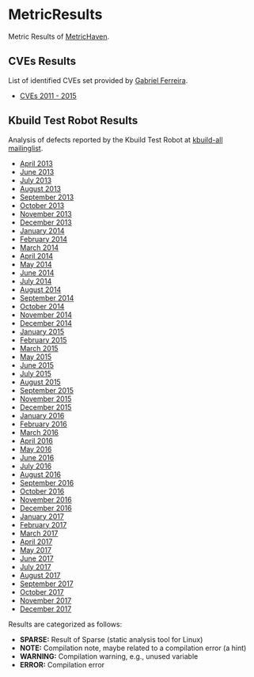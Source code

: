 # MetricResults
Metric Results of [MetricHaven](https://github.com/KernelHaven/MetricHaven).

## CVEs Results ##
List of identified CVEs set provided by [Gabriel Ferreira](https://www.cs.cmu.edu/~gferreir/).
 * [CVEs 2011 - 2015](CVEs/CVEs-Results.xlsx)

## Kbuild Test Robot Results ##
Analysis of defects reported by the Kbuild Test Robot at [kbuild-all mailinglist](https://lists.01.org/pipermail/kbuild-all/).
* [April 2013](Kbuild%20Test%20Robot/2013-April/2013-April.xlsx)
* [June 2013](Kbuild%20Test%20Robot/2013-June/2013-June.xlsx)
* [July 2013](Kbuild%20Test%20Robot/2013-July/2013-July.xlsx)
* [August 2013](Kbuild%20Test%20Robot/2013-August/2013-August.xlsx)
* [September 2013](Kbuild%20Test%20Robot/2013-September/2013-September.xlsx)
* [October 2013](Kbuild%20Test%20Robot/2013-October/2013-October.xlsx)
* [November 2013](Kbuild%20Test%20Robot/2013-November/2013-November.xlsx)
* [December 2013](Kbuild%20Test%20Robot/2013-December/2013-December.xlsx)
* [January 2014](Kbuild%20Test%20Robot/2014-January/2014-January.xlsx)
* [February 2014](Kbuild%20Test%20Robot/2014-February/2014-February.xlsx)
* [March 2014](Kbuild%20Test%20Robot/2014-March/2014-March.xlsx)
* [April 2014](Kbuild%20Test%20Robot/2014-April/2014-April.xlsx)
* [May 2014](Kbuild%20Test%20Robot/2014-May/2014-May.xlsx)
* [June 2014](Kbuild%20Test%20Robot/2014-June/2014-June.xlsx)
* [July 2014](Kbuild%20Test%20Robot/2014-July/2014-July.xlsx)
* [August 2014](Kbuild%20Test%20Robot/2014-August/2014-August.xlsx)
* [September 2014](Kbuild%20Test%20Robot/2014-September/2014-September.xlsx)
* [October 2014](Kbuild%20Test%20Robot/2014-October/2014-October.xlsx)
* [November 2014](Kbuild%20Test%20Robot/2014-November/2014-November.xlsx)
* [December 2014](Kbuild%20Test%20Robot/2014-December/2014-December.xlsx)
* [January 2015](Kbuild%20Test%20Robot/2015-January/2015-January.xlsx)
* [February 2015](Kbuild%20Test%20Robot/2015-February/2015-February.xlsx)
* [March 2015](Kbuild%20Test%20Robot/2015-March/2015-March.xlsx)
* [May 2015](Kbuild%20Test%20Robot/2015-May/2015-May.xlsx)
* [June 2015](Kbuild%20Test%20Robot/2015-June/2015-June.xlsx)
* [July 2015](Kbuild%20Test%20Robot/2015-July/2015-July.xlsx)
* [August 2015](Kbuild%20Test%20Robot/2015-August/2015-August.xlsx)
* [September 2015](Kbuild%20Test%20Robot/2015-September/2015-September.xlsx)
* [November 2015](Kbuild%20Test%20Robot/2015-November/2015-November.xlsx)
* [December 2015](Kbuild%20Test%20Robot/2015-December/2015-December.xlsx)
* [January 2016](Kbuild%20Test%20Robot/2016-January/2016-January.xlsx)
* [February 2016](Kbuild%20Test%20Robot/2016-February/2016-February.xlsx)
* [March 2016](Kbuild%20Test%20Robot/2016-March/2016-March.xlsx)
* [April 2016](Kbuild%20Test%20Robot/2016-April/2016-April.xlsx)
* [May 2016](Kbuild%20Test%20Robot/2016-May/2016-May.xlsx)
* [June 2016](Kbuild%20Test%20Robot/2016-June/2016-June.xlsx)
* [July 2016](Kbuild%20Test%20Robot/2016-July/2016-July.xlsx)
* [August 2016](Kbuild%20Test%20Robot/2016-August/2016-August.xlsx)
* [September 2016](Kbuild%20Test%20Robot/2016-September/2016-September.xlsx)
* [October 2016](Kbuild%20Test%20Robot/2016-October/2016-October.xlsx)
* [November 2016](Kbuild%20Test%20Robot/2016-November/2016-November.xlsx)
* [December 2016](Kbuild%20Test%20Robot/2016-December/2016-December.xlsx)
* [January 2017](Kbuild%20Test%20Robot/2017-January/2017-January.xlsx)
* [February 2017](Kbuild%20Test%20Robot/2017-February/2017-February.xlsx)
* [March 2017](Kbuild%20Test%20Robot/2017-March/2017-March.xlsx)
* [April 2017](Kbuild%20Test%20Robot/2017-April/2017-April.xlsx)
* [May 2017](Kbuild%20Test%20Robot/2017-May/2017-May.xlsx)
* [June 2017](Kbuild%20Test%20Robot/2017-June/2017-June.xlsx)
* [July 2017](Kbuild%20Test%20Robot/2017-July/2017-July.xlsx)
* [August 2017](Kbuild%20Test%20Robot/2017-August/2017-August.xlsx)
* [September 2017](Kbuild%20Test%20Robot/2017-September/2017-September.xlsx)
* [October 2017](Kbuild%20Test%20Robot/2017-October/2017-October.xlsx)
* [November 2017](Kbuild%20Test%20Robot/2017-November/2017-November.xlsx)
* [December 2017](Kbuild%20Test%20Robot/2017-December/2017-December.xlsx)

Results are categorized as follows:
* **SPARSE:** Result of Sparse (static analysis tool for Linux)
* **NOTE:** Compilation note, maybe related to a compilation error (a hint)
* **WARNING:** Compilation warning, e.g., unused variable
* **ERROR:** Compilation error
